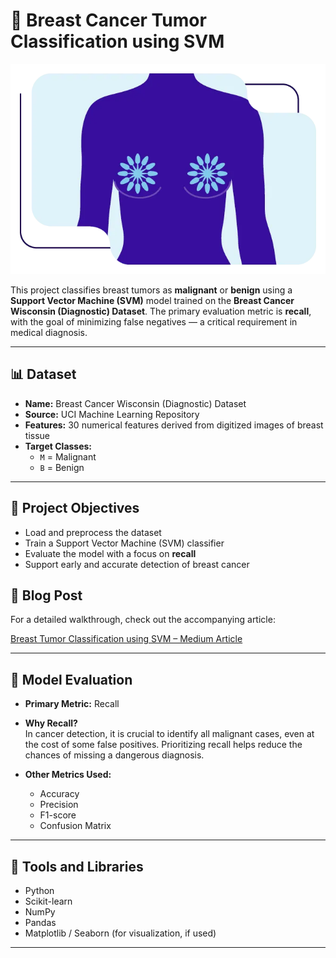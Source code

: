 # 🧠 Breast Cancer Tumor Classification using SVM

![alt text](image.png)

This project classifies breast tumors as **malignant** or **benign** using a **Support Vector Machine (SVM)** model trained on the **Breast Cancer Wisconsin (Diagnostic) Dataset**. The primary evaluation metric is **recall**, with the goal of minimizing false negatives — a critical requirement in medical diagnosis.

---

## 📊 Dataset

- **Name:** Breast Cancer Wisconsin (Diagnostic) Dataset
- **Source:** UCI Machine Learning Repository
- **Features:** 30 numerical features derived from digitized images of breast tissue
- **Target Classes:**
  - `M` = Malignant
  - `B` = Benign

---

## 🎯 Project Objectives 

- Load and preprocess the dataset
- Train a Support Vector Machine (SVM) classifier
- Evaluate the model with a focus on **recall**
- Support early and accurate detection of breast cancer
## 📝 Blog Post

For a detailed walkthrough, check out the accompanying article:

[Breast Tumor Classification using SVM – Medium Article](https://medium.com/@murithidenisgitobu/breast-tumor-classification-using-svm-beating-breast-cancer-5a3570807247)

---

## 🧪 Model Evaluation

- **Primary Metric:** Recall
- **Why Recall?**  
  In cancer detection, it is crucial to identify all malignant cases, even at the cost of some false positives. Prioritizing recall helps reduce the chances of missing a dangerous diagnosis.

- **Other Metrics Used:**
  - Accuracy
  - Precision
  - F1-score
  - Confusion Matrix

---

## 🧰 Tools and Libraries

- Python
- Scikit-learn
- NumPy
- Pandas
- Matplotlib / Seaborn (for visualization, if used)

---

